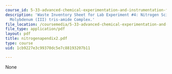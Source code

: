 ```yaml
---
course_id: 5-33-advanced-chemical-experimentation-and-instrumentation-fall-2007
description: 'Waste Inventory Sheet for Lab Experiment #4: Nitrogen Scission by a
  Molybdenum (III) tris-amide Complex.'
file_location: /coursemedia/5-33-advanced-chemical-experimentation-and-instrumentation-fall-2007/1cb9227e3c99370dc5e7c88193207b11_nitrogenapendix2.pdf
file_type: application/pdf
layout: pdf
title: nitrogenapendix2.pdf
type: course
uid: 1cb9227e3c99370dc5e7c88193207b11

---
```

None